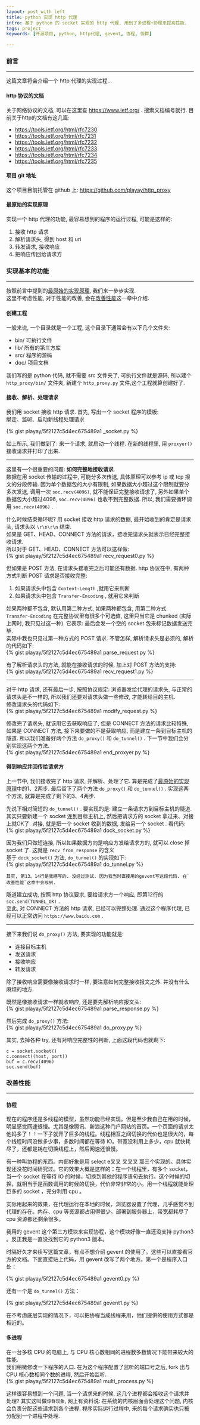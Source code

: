 ```yaml
---
layout: post_with_left
title: python 实现 http 代理
intro: 基于 python 的 socket 实现的 http 代理, 用到了多进程+协程来提高性能. 
tags: project
keywords: [开源项目, python, http代理, gevent, 协程, 惊群]

---
```



### 前言

---

这篇文章将会介绍一个 http 代理的实现过程...

#### http 协议的文档
关于网络协议的文档, 可以在这里查 https://www.ietf.org/ . 搜索文档编号就行. 目前关于http的文档有这几篇:    


- https://tools.ietf.org/html/rfc7230    
- https://tools.ietf.org/html/rfc7231    
- https://tools.ietf.org/html/rfc7232    
- https://tools.ietf.org/html/rfc7233    
- https://tools.ietf.org/html/rfc7234    
- https://tools.ietf.org/html/rfc7235    


#### 项目 git 地址
这个项目目前托管在 github 上: https://github.com/playay/http_proxy    
<!-- 另外, 实际的程序部署在了阿里云的美国主机上, 欢迎帮忙试验它的性能和稳定性. 具体IP地址和端口号见[免费代理](/2015/05/proxy.html#http代理)     -->

#### 最原始的实现原理
实现一个 http 代理的功能, 最容易想到的程序的运行过程, 可能是这样的:    

1. 接收 http 请求    
2. 解析请求头, 得到 host 和 uri    
3. 转发请求, 接收响应    
4. 把响应传回给请求方    



### 实现基本的功能

---

按照前言中提到的[最原始的实现原理](#最原始的实现原理), 我们来一步步实现.    
这里不考虑性能, 对于性能的改善, 会在[改善性能](#改善性能)这一章中介绍.    


#### 创建工程
一般来说, 一个目录就是一个工程, 这个目录下通常会有以下几个文件夹:    

- bin/ 可执行文件    
- lib/ 所有的第三方库    
- src/ 程序的源码    
- doc/ 项目文档    

我们写的是 python 代码, 就不需要 src 文件夹了, 可执行文件就是源码, 所以建个 `http_proxy/bin/` 文件夹, 新建个 `http_proxy.py` 文件,这个工程就算创建好了.    


#### 接收、解析、处理请求
我们用 socket 接收 http 请求. 首先, 写出一个 socket 程序的模板:    
绑定、监听、启动新线程处理请求    

{% gist playay/5f2127c5d4ec675489a1 _socket.py %}

如上所示, 我们做到了: 来一个请求, 就启动一个线程. 在新的线程里, 用 `proxyer()` 接收请求并打印了出来.    

---

这里有一个很重要的问题: **如何完整地接收请求**.    
数据在用 socket 传输的过程中, 可能分多次传送, 具体原理可以参考 ip 或 tcp 报文的分段传输. 因为单个数据包的大小有限制, 如果数据大小超过这个限制就要分多次发送, 调用一次 `soc.recv(4096)`, 就不能保证完整接收请求了, 另外如果单个数据包大小超过4096, `soc.recv(4096)` 也收不到完整数据. 所以, 我们需要循环调用 `soc.recv(4096)` .   

什么时候结束循环呢? 用 socket 接收 http 请求的数据, 最开始收到的肯定是请求头, 请求头以 `\r\n\r\n` 结束.    
如果是 GET、HEAD、CONNECT 方法的请求，接收完请求头就表示已经完整接收请求.    
所以对于 GET、HEAD、CONNECT 方法可以这样做:    
{% gist playay/5f2127c5d4ec675489a1 recv_request0.py %}

但如果是 POST 方法, 在请求头接收完之后可能还有数据. http 协议在中, 有两种方式判断 POST 请求是否接收完整:    

1. 如果请求头中包含 `Content-Length` ,就用它来判断    
2. 如果请求头中包含 `Transfer-Encoding` , 就用它来判断    

如果两种都不包含, 默认用第二种方式, 如果两种都包含, 用第二种方式.    
`Transfer-Encoding` 在完整协议里有很多个可选值, 这里只当它是 chunked (实际上网时, 我只见过这一种). 它表示: 最后会发一个空的 socket 包来标记数据发送完毕.    
实际中我也只见过第一种方式的 POST 请求. 不管怎样, 解析请求头是必须的, 解析的代码如下:    
{% gist playay/5f2127c5d4ec675489a1 parse_request.py %}

有了解析请求头的方法, 就能在接收请求的时候, 加上对 POST 方法的支持:    
{% gist playay/5f2127c5d4ec675489a1 recv_request1.py %}

---

对于 http 请求, 还有最后一步, 按照协议规定: 浏览器发给代理的请求头, 与正常的请求头是不一样的, 所以我们还要对请求头做一些修改, 才能转给目的主机.    
修改请求头的代码如下:    
{% gist playay/5f2127c5d4ec675489a1 modify_request.py %}


修改完了请求头, 就该用它去获取响应了, 但是 CONNECT 方法的请求比较特殊, 如果是 CONNECT 方法, 接下来要做的不是获取响应, 而是建立一条到目标主机的隧道. 所以我们准备好两个方法 `do_proxy()` 和 `do_tunnel()` . 下一节中我们会分别实现这两个方法.    
{% gist playay/5f2127c5d4ec675489a1 end_proxyer.py %}


#### 得到响应并回传给请求方
上一节中, 我们接收完了 http 请求, 并解析、处理了它. 算是完成了[最原始的实现原理](#最原始的实现原理)中的1、2两步. 最后留下了两个方法 `do_proxy()` 和 `do_tunnel()` . 实现这两个方法, 就算是完成了剩下的3、4两步.    

先说下相对简短的 `do_tunnel()` . 要实现的是: 建立一条请求方到目标主机的隧道. 其实只要新建一个 socket 连到目标主机上, 然后把请求方的 socket 拿过来、对接上就OK了. 对接, 就是把一个 socket 收到的数据, 发给另一个 socket . 看代码:    
{% gist playay/5f2127c5d4ec675489a1 dock_socket.py %}

因为我们只做短连接, 所以如果数据方向是响应方发给请求方的, 就可以 close 掉 socket 了. 这就是 `recv_from_response` 的含义    
基于 `dock_socket()` 方法, `do_tunnel()` 的实现如下:    
{% gist playay/5f2127c5d4ec675489a1 do_tunnel.py %}

```
其实, 第13、14行是我瞎写的. 没经过测试. 因为我当时直接用的gevent写这段代码. 在`改善性能`这章中会写到.    
```
隧道建立成功, 按照 http 协议要求, 要给请求方一个响应, 即第12行的 `soc.send(TUNNEL_OK)` .    
至此, 对 CONNECT 方法的 http 请求, 已经可以完整处理. 通过这个程序代理, 已经可以正常访问 `https://www.baidu.com` .    

---

接下来我们说 `do_proxy()` 方法, 要实现的功能就是:    

- 连接目标主机
- 发送请求
- 接收响应
- 转发请求

除了接收响应需要像接收请求时一样, 要注意如何完整接收报文之外. 并没有什么麻烦的地方.    

既然是像接收请求一样就收响应, 还是要先解析响应报文头:    
{% gist playay/5f2127c5d4ec675489a1 parse_response.py %}

然后完成 `do_proxy()` 方法:    
{% gist playay/5f2127c5d4ec675489a1 do_proxy.py %}

其实, 去掉各种 try, 还有对响应完整性的判断, 上面这段代码也就剩下:    

```
c = socket.socket()
c.connect((host, port))
buf = c.recv(4096)
soc.send(buf)

```

### 改善性能

---

#### 协程

现在的程序还是多线程的模型，虽然功能已经实现。但是至少我自己在用的时候，明显感觉网速很慢。尤其是像腾讯、新浪这种门户网站的首页。一个页面的请求太他妈多了！！一下子就开了巨多的线程。线程相互之间切换的代价也是很大的，每个线程时间没做多少事，多数时间都在等待 IO。带宽没利用上多少，cpu 就快耗尽了，还都是耗在切换线程上，然后网速还很慢。   

有一种叫协程的东西。内部好象是用 select e叉叉 叉叉叉 那三个实现的。具体实现还没花时间研究过。它的效果大概是这样的：在一个线程里，有多个 socket，当一个 socket 在等待 IO 的时候，切换到其他的程序语句去执行。这个时候的切换，就相当于是函数调用的时候的切换，代价非常非常的小。用一个线程就能处理巨多的 socket ，充分利用 cpu 。    

实际用起来的效果，在代理运行在本地的时候，浏览器设置了代理，几乎感觉不到代理的存在。内存、cpu 等资源都占用得很少。部署到服务器上，带宽都耗尽了 cpu 资源都还剩余很多。    

我用的 gevent 这个第三方模块来实现协程，这个模块好像一直还没支持 python3 。反正我是一直没找到它的 python3 版本。    

时隔好久才来续写这篇文章，有点不想介绍 gevent 的使用了。这些可以直接看官方的文档。下面直接贴上代码，用 gevent 改写了两个地方。第一个是程序入口处：   

{% gist playay/5f2127c5d4ec675489a1 gevent0.py %}

还有一个是 `do_tunnel()` 方法：    

{% gist playay/5f2127c5d4ec675489a1 gevent1.py %}

在不考虑底层实现的情况下，可以把协程当成线程来用，他们提供的使用方式都是相近的。

#### 多进程
在一台多核 CPU 的电脑上, 与 CPU 核心数相同的进程数多数情况下能带来较大的性能.    
我们稍微修改一下程序的入口. 在为这个程序配置了监听的端口号之后, fork 出与 CPU 核心数相同个数的进程, 然后开始监听.   
{% gist playay/5f2127c5d4ec675489a1 multi_process.py %}

这样很容易想到一个问题, 当一个请求来的时候, 这几个进程都会接收这个请求并处理? 其实这叫做`惊群现象`, 网上有资料说: 在系统的内核层面会处理这个问题, 内核会负责分配这些请求到各个进程. 程序实际运行过程中, 来的每个请求确实也只被分配到一个进程中处理.    



